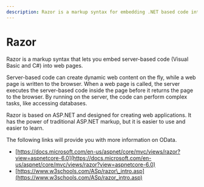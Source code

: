 ```yaml
---
description: Razor is a markup syntax for embedding .NET based code into webpages.
---
```


# Razor

Razor is a markup syntax that lets you embed server-based code (Visual Basic and C#) into web pages.

Server-based code can create dynamic web content on the fly, while a web page is written to the browser. When a web page is called, the server executes the server-based code inside the page before it returns the page to the browser. By running on the server, the code can perform complex tasks, like accessing databases.

Razor is based on ASP.NET and designed for creating web applications. It has the power of traditional ASP.NET markup, but it is easier to use and easier to learn.



The following links will provide you with more information on OData.

* [https://docs.microsoft.com/en-us/aspnet/core/mvc/views/razor?view=aspnetcore-6.0](https://docs.microsoft.com/en-us/aspnet/core/mvc/views/razor?view=aspnetcore-6.0)
* [https://www.w3schools.com/ASp/razor\_intro.asp](https://www.w3schools.com/ASp/razor_intro.asp)
